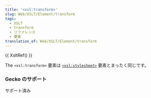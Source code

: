 ```yaml
---
title: '<xsl:transform>'
slug: Web/XSLT/Element/transform
tags:
  - XSLT
  - transform
  - リファレンス
  - 要素
translation_of: Web/XSLT/Element/transform
---
```

<p>{{ XsltRef() }}</p>

<p>The <code>&lt;xsl:transform&gt;</code> 要素は <code><a href="/ja/docs/XSLT/Elements/stylesheet">&lt;xsl:stylesheet&gt;</a></code> 要素とまったく同じです。</p>

<h3 id="Gecko_support" name="Gecko_support">Gecko のサポート</h3>

<p>サポート済み</p>

